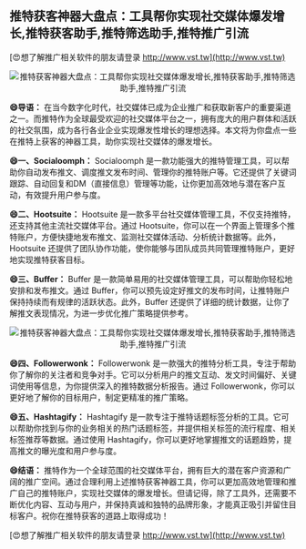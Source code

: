 ## **推特获客神器大盘点：工具帮你实现社交媒体爆发增长,推特获客助手,推特筛选助手,推特推广引流**

[😍想了解推广相关软件的朋友请登录 http://www.vst.tw](http://www.vst.tw)

 <center><img src="https://vst.tw/MP4/tuiguang/png/6.png" alt="推特获客神器大盘点：工具帮你实现社交媒体爆发增长,推特获客助手,推特筛选助手,推特推广引流"></center>

**😄导语：**
在当今数字化时代，社交媒体已成为企业推广和获取新客户的重要渠道之一。而推特作为全球最受欢迎的社交媒体平台之一，拥有庞大的用户群体和活跃的社交氛围，成为各行各业企业实现爆发性增长的理想选择。本文将为你盘点一些在推特上获客的神器工具，助你实现社交媒体的爆发增长。

**😄一、Socialoomph：**
Socialoomph 是一款功能强大的推特管理工具，可以帮助你自动发布推文、调度推文发布时间、管理你的推特账户等。它还提供了关键词跟踪、自动回复和DM（直接信息）管理等功能，让你更加高效地与潜在客户互动，有效提升用户参与度。

**😄二、Hootsuite：**
Hootsuite 是一款多平台社交媒体管理工具，不仅支持推特，还支持其他主流社交媒体平台。通过 Hootsuite，你可以在一个界面上管理多个推特账户，方便快捷地发布推文、监测社交媒体活动、分析统计数据等。此外，Hootsuite 还提供了团队协作功能，使你能够与团队成员共同管理推特账户，更好地实现推特获客目标。

**😄三、Buffer：**
Buffer 是一款简单易用的社交媒体管理工具，可以帮助你轻松地安排和发布推文。通过 Buffer，你可以预先设定好推文的发布时间，让推特账户保持持续而有规律的活跃状态。此外，Buffer 还提供了详细的统计数据，让你了解推文表现情况，为进一步优化推广策略提供参考。

 <center><img src="https://vst.tw/MP4/tuiguang/png/6.png" alt="推特获客神器大盘点：工具帮你实现社交媒体爆发增长,推特获客助手,推特筛选助手,推特推广引流"></center>

**😄四、Followerwonk：**
Followerwonk 是一款强大的推特分析工具，专注于帮助你了解你的关注者和竞争对手。它可以分析用户的推文互动、发文时间偏好、关键词使用等信息，为你提供深入的推特数据分析报告。通过 Followerwonk，你可以更好地了解你的目标用户，制定更精准的推广策略。

**😄五、Hashtagify：**
Hashtagify 是一款专注于推特话题标签分析的工具。它可以帮助你找到与你的业务相关的热门话题标签，并提供相关标签的流行程度、相关标签推荐等数据。通过使用 Hashtagify，你可以更好地掌握推文的话题趋势，提高推文的曝光度和用户参与度。

**😄结语：**
推特作为一个全球范围的社交媒体平台，拥有巨大的潜在客户资源和广阔的推广空间。通过合理利用上述推特获客神器工具，你可以更加高效地管理和推广自己的推特账户，实现社交媒体的爆发增长。但请记得，除了工具外，还需要不断优化内容、互动与用户，并保持真诚和独特的品牌形象，才能真正吸引并留住目标客户。祝你在推特获客的道路上取得成功！

[😍想了解推广相关软件的朋友请登录 http://www.vst.tw](http://www.vst.tw)




